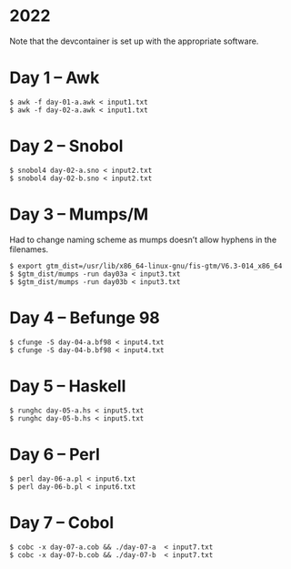 # 2022

Note that the devcontainer is set up with the appropriate software.

# Day 1 – Awk

```console
$ awk -f day-01-a.awk < input1.txt
$ awk -f day-02-a.awk < input1.txt
```

# Day 2 – Snobol

```console	
$ snobol4 day-02-a.sno < input2.txt
$ snobol4 day-02-b.sno < input2.txt
```

# Day 3 – Mumps/M

Had to change naming scheme as mumps doesn’t allow hyphens in the filenames.

```console
$ export gtm_dist=/usr/lib/x86_64-linux-gnu/fis-gtm/V6.3-014_x86_64
$ $gtm_dist/mumps -run day03a < input3.txt
$ $gtm_dist/mumps -run day03b < input3.txt
```

# Day 4 – Befunge 98

```console
$ cfunge -S day-04-a.bf98 < input4.txt
$ cfunge -S day-04-b.bf98 < input4.txt
```

# Day 5 – Haskell

```console
$ runghc day-05-a.hs < input5.txt
$ runghc day-05-b.hs < input5.txt
```

# Day 6 – Perl

```console
$ perl day-06-a.pl < input6.txt
$ perl day-06-b.pl < input6.txt
```

# Day 7 – Cobol

```console
$ cobc -x day-07-a.cob && ./day-07-a  < input7.txt
$ cobc -x day-07-b.cob && ./day-07-b  < input7.txt
```
